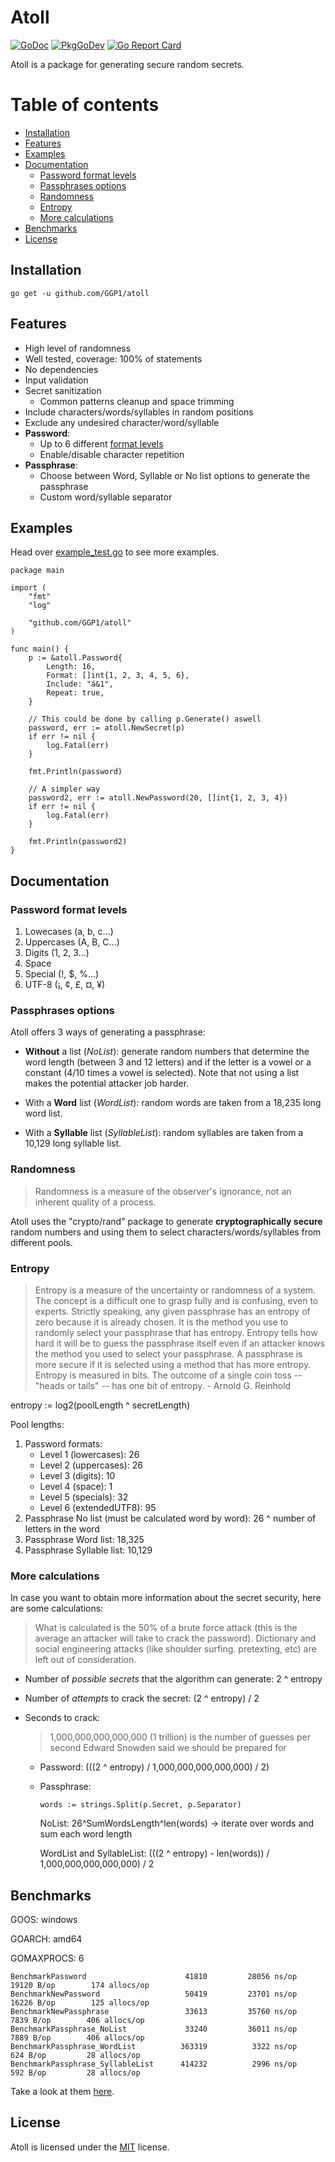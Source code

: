# Atoll

[![GoDoc](https://img.shields.io/static/v1?label=godoc&message=reference&color=blue)](https://godoc.org/github.com/GGP1/atoll)
[![PkgGoDev](https://pkg.go.dev/badge/github.com/GGP1/atoll)](https://pkg.go.dev/github.com/GGP1/atoll)
[![Go Report Card](https://goreportcard.com/badge/github.com/GGP1/atoll)](https://goreportcard.com/report/github.com/GGP1/atoll)

Atoll is a package for generating secure random secrets.

# Table of contents

- [Installation](#installation)
- [Features](#features)
- [Examples](#examples)
- [Documentation](#documentation)
    * [Password format levels](#password-format-levels)
    * [Passphrases options](#passphrases-options)
    * [Randomness](#randomness)
    * [Entropy](#entropy)
    * [More calculations](#more-calculations)   
- [Benchmarks](#benchmarks)
- [License](#license)

## Installation

```
go get -u github.com/GGP1/atoll
```

## Features

- High level of randomness
- Well tested, coverage: 100% of statements
- No dependencies
- Input validation
- Secret sanitization
    * Common patterns cleanup and space trimming
- Include characters/words/syllables in random positions
- Exclude any undesired character/word/syllable
- **Password**:
    * Up to 6 different [format levels](#password-format-levels)
    * Enable/disable character repetition
- **Passphrase**:
    * Choose between Word, Syllable or No list options to generate the passphrase
    * Custom word/syllable separator

## Examples

Head over [example_test.go](/example_test.go) to see more examples.

```
package main

import (
    "fmt"
    "log"

    "github.com/GGP1/atoll"
)

func main() {
    p := &atoll.Password{
        Length: 16,
        Format: []int{1, 2, 3, 4, 5, 6},
        Include: "á&1",
        Repeat: true,
    }

    // This could be done by calling p.Generate() aswell 
    password, err := atoll.NewSecret(p)
    if err != nil {
        log.Fatal(err)
    }

    fmt.Println(password)

    // A simpler way
    password2, err := atoll.NewPassword(20, []int{1, 2, 3, 4})
    if err != nil {
        log.Fatal(err)
    }

    fmt.Println(password2)
}
```

## Documentation

### Password format levels

1. Lowecases (a, b, c...)
2. Uppercases (A, B, C...)
3. Digits (1, 2, 3...)
4. Space
5. Special (!, $, %...)
6. UTF-8 (¡, ¢, £, ¤, ¥)

### Passphrases options

Atoll offers 3 ways of generating a passphrase:

- **Without** a list (*NoList*): generate random numbers that determine the word length (between 3 and 12 letters) and if the letter is a vowel or a constant (4/10 times a vowel is selected). Note that not using a list makes the potential attacker job harder.

- With a **Word** list (*WordList*): random words are taken from a 18,235 long word list.
    
- With a **Syllable** list (*SyllableList*): random syllables are taken from a 10,129 long syllable list.

### Randomness

> Randomness is a measure of the observer's ignorance, not an inherent quality of a process.

Atoll uses the "crypto/rand" package to generate **cryptographically secure** random numbers and using them to select characters/words/syllables from different pools.

### Entropy

> Entropy is a measure of the uncertainty or randomness of a system. The concept is a difficult one to grasp fully and is confusing, even to experts. Strictly speaking, any given passphrase has an entropy of zero because it is already chosen. It is the method you use to randomly select your passphrase that has entropy. Entropy tells how hard it will be to guess the passphrase itself even if an attacker knows the method you used to select your passphrase. A passphrase is more secure if it is selected using a method that has more entropy. Entropy is measured in bits. The outcome of a single coin toss -- "heads or tails" -- has one bit of entropy. - Arnold G. Reinhold

entropy := log2(poolLength ^ secretLength)

Pool lengths:

1. Password formats:
    * Level 1 (lowercases): 26
    * Level 2 (uppercases): 26
    * Level 3 (digits): 10
    * Level 4 (space): 1
    * Level 5 (specials): 32
    * Level 6 (extendedUTF8): 95
2. Passphrase No list (must be calculated word by word): 26 ^ number of letters in the word
3. Passphrase Word list: 18,325
4. Passphrase Syllable list: 10,129

### More calculations

In case you want to obtain more information about the secret security, here are some calculations:

> What is calculated is the 50% of a brute force attack (this is the average an attacker will take to crack the password). Dictionary and social engineering attacks (like shoulder surfing. pretexting, etc) are left out of consideration.

- Number of *possible secrets* that the algorithm can generate: 2 ^ entropy

- Number of *attempts* to crack the secret: (2 ^ entropy) / 2

- Seconds to crack: 
    > 1,000,000,000,000,000 (1 trillion) is the number of guesses per second Edward Snowden said we should be prepared for
    * Password: (((2 ^ entropy) / 1,000,000,000,000,000) / 2)
    * Passphrase: 

        ```words := strings.Split(p.Secret, p.Separator)```

        NoList: 26^SumWordsLength^len(words) -> iterate over words and sum each word length

        WordList and SyllableList: (((2 ^ entropy) - len(words)) / 1,000,000,000,000,000) / 2

## Benchmarks

GOOS: windows

GOARCH: amd64

GOMAXPROCS: 6

```
BenchmarkPassword                  	   41810	     28056 ns/op	   19120 B/op	     174 allocs/op
BenchmarkNewPassword               	   50419	     23701 ns/op	   16226 B/op	     125 allocs/op
BenchmarkNewPassphrase             	   33613	     35760 ns/op	    7839 B/op	     406 allocs/op
BenchmarkPassphrase_NoList         	   33240	     36011 ns/op	    7889 B/op	     406 allocs/op
BenchmarkPassphrase_WordList       	  363319	      3322 ns/op	     624 B/op	      28 allocs/op
BenchmarkPassphrase_SyllableList   	  414232	      2996 ns/op	     592 B/op	      28 allocs/op
```

Take a look at them [here](/benchmark_test.go).

## License

Atoll is licensed under the [MIT](/LICENSE) license.